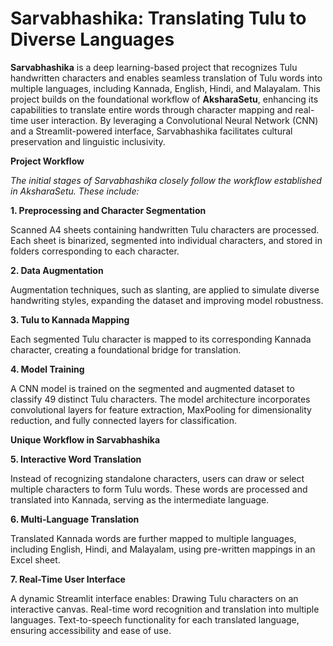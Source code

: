 # Sarvabhashika: Translating Tulu to Diverse Languages

**Sarvabhashika** is a deep learning-based project that recognizes Tulu handwritten characters and enables seamless translation of Tulu words into multiple languages, including Kannada, English, Hindi, and Malayalam. This project builds on the foundational workflow of **AksharaSetu**, enhancing its capabilities to translate entire words through character mapping and real-time user interaction. By leveraging a Convolutional Neural Network (CNN) and a Streamlit-powered interface, Sarvabhashika facilitates cultural preservation and linguistic inclusivity.

__Project Workflow__

_The initial stages of Sarvabhashika closely follow the workflow established in AksharaSetu. These include:_

**1. Preprocessing and Character Segmentation**

Scanned A4 sheets containing handwritten Tulu characters are processed. Each sheet is binarized, segmented into individual characters, and stored in folders corresponding to each character.

**2. Data Augmentation**

Augmentation techniques, such as slanting, are applied to simulate diverse handwriting styles, expanding the dataset and improving model robustness.

**3. Tulu to Kannada Mapping**

Each segmented Tulu character is mapped to its corresponding Kannada character, creating a foundational bridge for translation.

**4. Model Training**

A CNN model is trained on the segmented and augmented dataset to classify 49 distinct Tulu characters. The model architecture incorporates convolutional layers for feature extraction, MaxPooling for dimensionality reduction, and fully connected layers for classification.

__Unique Workflow in Sarvabhashika__

**5. Interactive Word Translation**

Instead of recognizing standalone characters, users can draw or select multiple characters to form Tulu words. These words are processed and translated into Kannada, serving as the intermediate language.

**6. Multi-Language Translation**

Translated Kannada words are further mapped to multiple languages, including English, Hindi, and Malayalam, using pre-written mappings in an Excel sheet.

**7. Real-Time User Interface**

A dynamic Streamlit interface enables:
  Drawing Tulu characters on an interactive canvas.
  Real-time word recognition and translation into multiple languages.
  Text-to-speech functionality for each translated language, ensuring accessibility and ease of use.
  
